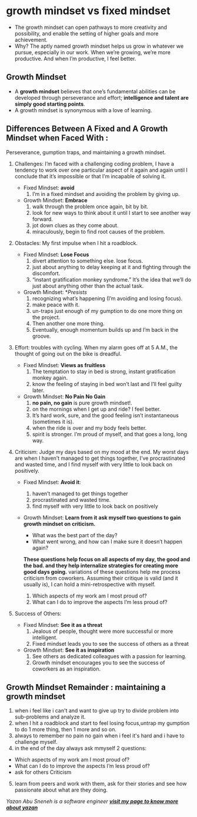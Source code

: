 # growth mindset vs fixed mindset
   * The growth mindset can open pathways to more creativity and possibility, 
   and enable the setting of higher goals and more achievement.
   * Why? The aptly named growth mindset helps us grow in whatever we pursue, especially in our work. When we’re growing, we’re more productive. And when I’m productive, I feel better.
    
## Growth Mindset 
   * A **growth mindset** believes that one’s fundamental abilities can be developed through perseverance and effort; **intelligence and talent are simply good starting points**.
   * A growth mindset is synonymous with a love of learning.
          
## Differences Between A Fixed and A Growth Mindset when Faced With :
   Perseverance, gumption traps, and maintaining a growth mindset.
   1. Challenges:
      I’m faced with a challenging coding problem, I have a tendency to work over one particular aspect of it again and again until I conclude that it’s impossible or that I’m incapable of solving it.

      * Fixed Mindset: **avoid** 
        1. I’m in a fixed mindset and avoiding the problem by giving up.
      * Growth Mindset: **Embrace**
        1. walk through the problem once again, bit by bit.
        2. look for new ways to think about it until I start to see another way forward.
        3. jot down clues as they come about.
        4. miraculously, begin to find root causes of the problem.
   
   2. Obstacles: 
     My first impulse when I hit a roadblock.
      
      * Fixed Mindset: **Lose Focus** 
        1. divert attention to something else. lose focus.
        2. just about anything to delay keeping at it and fighting through the discomfort.
        3. “instant gratification monkey syndrome.” It’s the idea that we’ll do just about anything other than the actual task.
      * Growth Mindset: **Presists*
        1.  recognizing what’s happening (I’m avoiding and losing focus).
        2.  make peace with it.
        3.  un-traps just enough of my gumption to do one more thing on the project.
        4.  Then another one more thing.
        5.  Eventually, enough momentum builds up and I’m back in the groove.

   3. Effort:
       troubles with cycling. When my alarm goes off at 5 A.M., the thought of going out on the bike is dreadful.
      
      * Fixed Mindset: **Views as fruitless**
        1. The temptation to stay in bed is strong, instant gratification monkey again.
        2. know the feeling of staying in bed won’t last and I’ll feel guilty later.
      * Growth Mindset: **No Pain No Gain**
        1. **no pain, no gain** is pure growth mindset!.
        2. on the mornings when I get up and ride? I feel better.
        3. It’s hard work, sure, and the good feeling isn’t instantaneous (sometimes it is).
        4. when the ride is over and my body feels better.
        5. spirit is stronger. I’m proud of myself, and that goes a long, long way.
      
   4. Criticism:
      Judge my days based on my mood at the end.
      My worst days are when I haven’t managed to get things together,
      I’ve procrastinated and wasted time,
      and I find myself with very little to look back on positively.
      
      * Fixed Mindset: **Avoid it**:
        1. haven’t managed to get things together
        2. procrastinated and wasted time.
        3. find myself with very little to look back on positively
     
      * Growth Mindset: **Learn from it**
      **ask myself two questions to gain growth mindset on criticism.**
        * What was the best part of the day? 
        * What went wrong, and how can I make sure it doesn’t happen again?

        **These questions help focus on all aspects of my day, the good and the bad. and they help internalize strategies for creating more good days going.**
        variations of these questions help me process criticism from coworkers. Assuming their critique is valid (and it usually is), I can hold a mini-retrospective with myself.
        1. Which aspects of my work am I most proud of?
        2. What can I do to improve the aspects I’m less proud of?
      
   5. Success of Others:
      * Fixed Mindset: **See it as a threat**
        1. Jealous of people, thought were more successful or more intelligent.
        2. Fixed mindset leads you to see the success of others as a threat
      * Growth Mindset: **See it as inspiration**
        1. See others as dedicated colleagues with a passion for learning.
        2. Growth mindset encourages you to see the success of coworkers as an inspiration.

## Growth Mindset Remainder : maintaining a growth mindset
 1. when i feel like i can't and want to give up try to divide problem into sub-problems and analyze it.
 2. when I hit a roadblock and start to feel losing focus,untrap my gumption to do 1 more thing, then 1 more and so on.
 3. always to remember no pain no gain when i feel it's hard and i have to challenge myself.
 4. in the end of the day always ask mmyself 2 questions:
   * Which aspects of my work am I most proud of?
   * What can I do to improve the aspects I’m less proud of?
   * ask for others Criticism
 5. learn from peers and work with them, ask for their stories and see how passionate about what are they doing.
 
    
 *Yazan Abu Sneneh is a software engineer*
***[visit my page to know more about yazan](https://github.com/YazanSneneh)***
    
